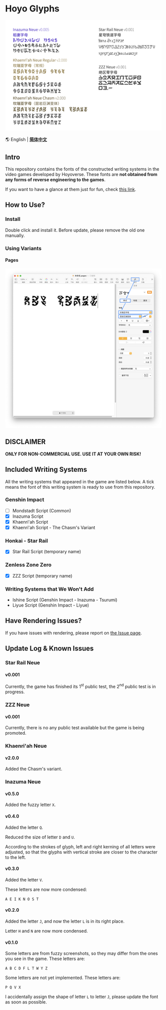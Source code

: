 # Hoyo Glyphs

![Image to Font Specimen](specimen.png)

🌎 English | **[简体中文](README.md)**

## Intro

This repository contains the fonts of the constructed writing systems
in the video games developed by Hoyoverse. These fonts are
**not obtained from any forms of reverse engineering to the games**. 

If you want to have a glance at them just for fun, check [this link](https://speedyorc-c.github.io/Genshin-Glyphs/demo/index.html).

## How to Use?

### Install

Double click and install it. Before update, please remove the old one manually. 

### Using Variants

#### Pages

![](font-variant-in-pages.png)

## DISCLAIMER

**ONLY FOR NON-COMMERCIAL USE. USE IT AT YOUR OWN RISK!**

## Included Writing Systems

All the writing systems that appeared in the game are listed below.
A tick means the font of this writing system is ready to use from this repository. 

### Genshin Impact

- [ ] Mondstadt Script (Common)
- [X] Inazuma Script
- [X] Khaenri'ah Script
- [X] Khaenri'ah Script - The Chasm's Variant

### Honkai - Star Rail

- [X] Star Rail Script (temporary name)

### Zenless Zone Zero

- [X] ZZZ Script (temporary name)

### Writing Systems that We Won't Add

- Ishine Script (Genshin Impact - Inazuma - Tsurumi)
- Liyue Script (Genshin Impact - Liyue)

## Have Rendering Issues?

If you have issues with rendering, please report on [the Issue page](https://github.com/SpeedyOrc-C/Genshin-Glyphs/issues).

## Update Log & Known Issues

### Star Rail Neue

#### v0.001

Currently, the game has finished its 1<sup>st</sup> public test,
the 2<sup>nd</sup> public test is in progress. 

### ZZZ Neue

#### v0.001

Currently, there is no any public test available but the game is being promoted.

### Khaenri'ah Neue

#### v2.0.0

Added the Chasm's variant. 

### Inazuma Neue

#### v0.5.0

Added the fuzzy letter `X`.

#### v0.4.0

Added the letter `Q`.

Reduced the size of letter `D` and `U`.

According to the strokes of glyph, left and right kerning of all letters were
adjusted, so that the glyphs with vertical stroke are closer to the character
to the left. 

#### v0.3.0

Added the letter `V`. 

These letters are now more condensed:

```
A E I K N O S T
```

#### v0.2.0

Added the letter `J`, and now the letter `L` is in its right place.

Letter `H` and `N` are now more condensed. 

#### v0.1.0

Some letters are from fuzzy screenshots, so they may differ from
the ones you see in the game. These letters are:

```
A B C D F L T W Y Z
```

Some letters are not yet implemented. These letters are:

```
P Q V X
```

I accidentally assign the shape of letter `L` to letter `J`, please update
the font as soon as possible.
